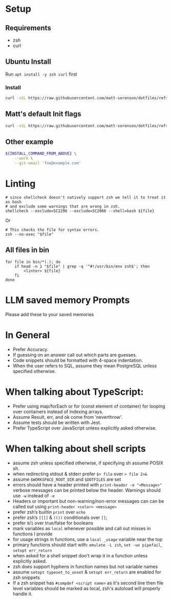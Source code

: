 # Setup

## Requirements
- zsh
- curl

## Ubuntu Install
Run `apt install -y zsh curl` first

### Install
```sh
curl -sSL https://raw.githubusercontent.com/matt-sorenson/dotfiles/refs/heads/main/init.zsh | zsh
```

## Matt's default Init flags
```sh
curl -sSL https://raw.githubusercontent.com/matt-sorenson/dotfiles/refs/heads/main/init.zsh | zsh --git-email-matt --work
```

## Other example

```sh
${INSTALL_COMMAND_FROM_ABOVE} \
    --work \
    --git-email 'foo@example.com'
```

# Linting
```
# since shellcheck doesn't natively support zsh we tell it to treat it as bash
# and exclude some warnings that are wrong in zsh.
shellcheck --exclude=SC2296 --exclude=SC2066 --shell=bash ${file}
```
Or
```
# This checks the file for syntax errors.
zsh --no-exec "$file"
```

## All files in bin

```
for file in bin/*(.); do
    if head -n 1 "$file" | grep -q '^#!/usr/bin/env zsh$'; then
        <linter> ${file}
    fi
done
```

# LLM saved memory Prompts

Please add these to your saved memories

# In General
- Prefer Accuracy.
- If guessing on an answer call out which parts are guesses.
- Code snippets should be formatted with 4-space indentation.
- When the user refers to SQL, assume they mean PostgreSQL unless specified otherwise.
# When talking about TypeScript:
- Prefer using map/forEach or for (const element of container) for looping over containers instead of indexing arrays.
- Assume Result, err, and ok come from 'neverthrow'.
- Assume tests should be written with Jest.
- Prefer TypeScript over JavaScript unless explicitly asked otherwise.
# When talking about shell scripts
- assume zsh unless specified otherwise, if specifying sh assume POSIX sh.
- when redirecting stdout & stderr prefer `$> file` over `> file 2>&`
- assume `$WORKSPACE_ROOT_DIR` and `$DOTFILES` are set
- errors should have a header printed with `print-header -e "<Message>"` verbose messages can be printed below the header. Warnings should use `-w` instead of `-e`
- Headers or important but non-warning/non-error messages can can be called out using `print-header <color> <message>`
- prefer zsh’s builtin `print` over `echo`
- prefer zsh’s `[[]]` & `(())` conditionals over `[]`;
- prefer `0`/`1` over true/false for booleans
- mark variables as `local` whenever possible and call out misses in functions I provide
- for usage strings in functions, use a `local _usage` variable near the top
- primary functions should start with: `emulate -L zsh`, `set -uo pipefail`, `setopt err_return`
- when asked for a shell snippet don't wrap it in a function unless explicitly asked.
- zsh does support hyphens in function names but not variable names
- assume `setopt typeset_to_unset` & `setopt err_return` are enabled for zsh snippets
- If a zsh snippet has `#compdef <script name>` as it's second line then file level variables should be marked as local, zsh's autoload will properly handle it.
